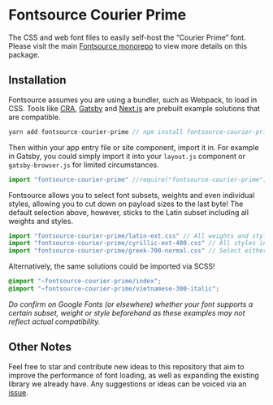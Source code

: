 # Fontsource Courier Prime

The CSS and web font files to easily self-host the “Courier Prime” font. Please visit the main [Fontsource monorepo](https://github.com/DecliningLotus/fontsource) to view more details on this package.

## Installation

Fontsource assumes you are using a bundler, such as Webpack, to load in CSS. Tools like [CRA](https://create-react-app.dev/), [Gatsby](https://www.gatsbyjs.org/) and [Next.js](https://nextjs.org/) are prebuilt example solutions that are compatible.

```javascript
yarn add fontsource-courier-prime // npm install fontsource-courier-prime
```

Then within your app entry file or site component, import it in. For example in Gatsby, you could simply import it into your `layout.js` component or `gatsby-browser.js` for limited circumstances.

```javascript
import "fontsource-courier-prime" //require("fontsource-courier-prime")
```

Fontsource allows you to select font subsets, weights and even individual styles, allowing you to cut down on payload sizes to the last byte! The default selection above, however, sticks to the Latin subset including all weights and styles.

```javascript
import "fontsource-courier-prime/latin-ext.css" // All weights and styles included.
import "fontsource-courier-prime/cyrillic-ext-400.css" // All styles included.
import "fontsource-courier-prime/greek-700-normal.css" // Select either normal or italic.
```

Alternatively, the same solutions could be imported via SCSS!

```scss
@import "~fontsource-courier-prime/index";
@import "~fontsource-courier-prime/vietnamese-300-italic";
```

_Do confirm on Google Fonts (or elsewhere) whether your font supports a certain subset, weight or style beforehand as these examples may not reflect actual compatibility._

## Other Notes

Feel free to star and contribute new ideas to this repository that aim to improve the performance of font loading, as well as expanding the existing library we already have. Any suggestions or ideas can be voiced via an [issue](https://github.com/DecliningLotus/fontsource/issues).
